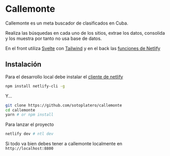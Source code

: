 # Callemonte

Callemonte es un meta buscador de clasificados en Cuba.

Realiza las búsquedas en cada uno de los sitios, extrae los datos, consolida y los muestra por tanto no usa base de datos. 

En el front utiliza [Svelte](//svelte.dev) con [Tailwind](//tailwindcss.com) y en el back las [funciones de Netlify](https://www.netlify.com/docs/functions/)

## Instalación 

Para el desarrollo local  debe instalar el [cliente de netlify](https://github.com/netlify/cli) 

```bash
npm install netlify-cli -g
```

Y...

```bash
git clone https://github.com/sotoplatero/callemonte
cd callemonte
yarn # or npm install
```

Para lanzar el proyecto

```bash
netlify dev # ntl dev
```

Si todo va bien debes tener a callemonte localmente en `http://localhost:8800` 
